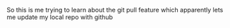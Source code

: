 So this is me trying to learn about the git pull feature which apparently lets me update my local repo with github
